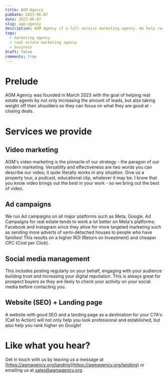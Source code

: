 ```yaml
---
title: AGM Agency
pubDate: 2023-06-07
date: 2023-06-07
slug: agm-agency
description: AGM Agency if a full service marketing agency. We help real estate agents increase their income and take weight off their shoulders.
tags:
  - marketing agency
  - real estate marketing agency
  - business
draft: false
comments: true
---
```


# Prelude

AGM Agency was founded in March 2023 with the goal of helping real estate agents by not only increasing the amount of leads, but also taking weight off their shoulders so they can focus on what they are good at - closing deals.

# Services we provide

## Video marketing

AGM's video marketing is the pinnacle of our strategy - the paragon of our modern marketing. Versatility and effectiveness are two words you can describe our video; it quite literally works in any situation. Give us a property tour, a podcast, educational clip, whatever it may be. I know that you know video brings out the best in your work - so we bring out the best of video.

## Ad campaigns

We run Ad campaigns on all major platforms such as Meta, Google. Ad Campaigns for real estate tends to work a lot better on Meta's platforms: Facebook and Instagram since they allow for more targeted marketing such as sending more adverts of semi-detached houses to people who have families! This results on a higher ROI (Return on Investment) and cheaper CPC (Cost per Click).

## Social media management

This includes posting regularly on your behalf, engaging with your audience building trust and increasing your digital reputation. This is always great for prospect buyers as they are likely to check your activity on your social media before contacting you.

## Website (SEO) + Landing page

A website with good SEO and a landing page as a destination for your CTA's (Call to Action) will not only help you look professional and established, but also help you rank higher on Google!

# Like what you hear?

Get in touch with us by leaving us a message at [https://agmagency.org/landing](https://agmagency.org/landing) or emailing us at [sales@agmagency.org](mailto:sales@agmagency.org).
